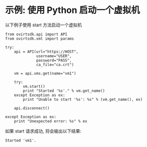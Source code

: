 # 示例: 使用 Python 启动一个虚拟机

以下例子使用 start 方法启动一个虚拟机

            
    from ovirtsdk.api import API
    from ovirtsdk.xml import params

    try:
        api = API(url="https://HOST",
                  username="USER",
                  password="PASS",
                  ca_file="ca.crt")

        vm = api.vms.get(name="vm1")

        try:
            vm.start()
            print "Started '%s'." % vm.get_name()
        except Exception as ex:
            print "Unable to start '%s': %s" % (vm.get_name(), ex)

        api.disconnect()

    except Exception as ex:
        print "Unexpected error: %s" % ex
            
          

如果 start 请求成功, 将会输出以下结果:

    Started 'vm1'.
          

